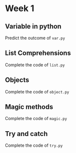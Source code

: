 # Week 1

## Variable in python

Predict the outcome of `var.py`

## List Comprehensions

Complete the code of `list.py`

## Objects

Complete the code of `object.py`

## Magic methods

Complete the code of `magic.py`

## Try and catch

Complete the code of `try.py`